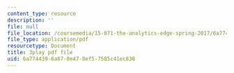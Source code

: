 ```yaml
---
content_type: resource
description: ''
file: null
file_location: /coursemedia/15-071-the-analytics-edge-spring-2017/6a7744396a870e478ef57585c41ec838_8T248H2ax8c.pdf
file_type: application/pdf
resourcetype: Document
title: 3play pdf file
uid: 6a774439-6a87-0e47-8ef5-7585c41ec838
---
```

